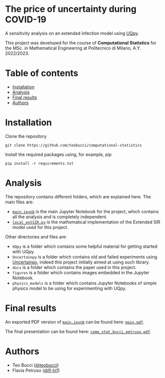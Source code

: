 <!-- omit from toc -->
# The price of uncertainty during COVID-19

A sensitivity analysis on an extended infection model using [UQpy](https://github.com/SURGroup/UQpy/).

This project was developed for the course of **Computational Statistics** for the MSc. in Mathematical Engineering at Politecnico di Milano, A.Y. 2022/2023.

<!-- omit from toc -->
# Table of contents

- [Installation](#installation)
- [Analysis](#analysis)
- [Final results](#final-results)
- [Authors](#authors)


# Installation

Clone the repository

```
git clone https://github.com/teobucci/computational-statistics
```

Install the required packages using, for example, pip

```
pip install -r requirements.txt
```

# Analysis

The repository contains different folders, which are explained here. The main files are:

- [`main.ipynb`](./main.ipynb) is the main Jupyter Notebook for the project, which contains all the analysis and is completely independent.
- [`local_extSIR.py`](./local_extSIR.py) is the mathematical implementation of the Extended SIR model used for this project.

Other directories and files are:

- `UQpy` is a folder which contains some helpful material for getting started with UQpy.
- `Uncertainpy` is a folder which contains old and failed experiments using [Uncertainpy](https://github.com/simetenn/uncertainpy/), indeed this project initially aimed at using such library.
- `docs` is a folder which contains the paper used in this project.
- `figures` is a folder which contains images embedded in the Jupyter Notebook.
- `physics_models` is a folder which contains Jupyter Notebooks of simple physics model to be using for experimenting with UQpy.

# Final results

An exported PDF version of [`main.ipynb`](./main.ipynb) can be found here: [`main.pdf`](./output/main.pdf).

The final presentation can be found here: [`comp_stat_bucci_petruso.pdf`](./output/comp_stat_bucci_petruso.pdf).

# Authors

- Teo Bucci ([@teobucci](https://github.com/teobucci))
- Flavia Petruso ([@fl-hi1](https://github.com/fl-hi1))
